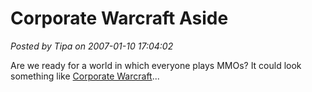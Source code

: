 # Corporate Warcraft Aside

*Posted by Tipa on 2007-01-10 17:04:02*

Are we ready for a world in which everyone plays MMOs? It could look something like [Corporate Warcraft](../index.php/2007/01/10/corporate-warcraft/)...
